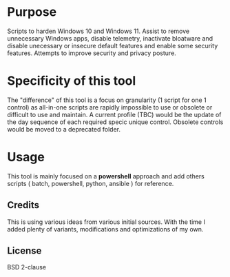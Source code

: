 
# Purpose

Scripts to harden Windows 10 and Windows 11.
Assist to remove unnecessary Windows apps, disable telemetry, inactivate bloatware and disable unecessary or insecure default features and enable some security features.
Attempts to improve security and privacy posture.

# Specificity of this tool

The "difference" of this tool is a focus on granularity (1 script for one 1 control) as all-in-one scripts are rapidly impossible to use or obsolete or difficult to use and maintain.
A current profile (TBC) would be the update of the day sequence of each required specic unique control. Obsolete controls would be moved to a deprecated folder.

# Usage

This tool is mainly focused on a **powershell** approach and add others scripts ( batch, powershell, python, ansible ) for reference.

## Credits

This is using various ideas from various initial sources.
With the time I added plenty of variants, modifications and optimizations of my own.

## License

BSD 2-clause
